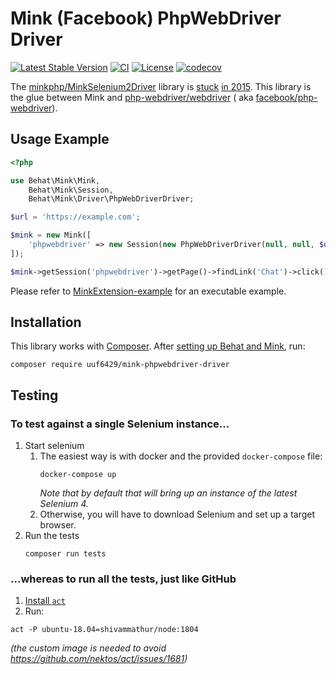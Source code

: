 # Mink (Facebook) PhpWebDriver Driver

[![Latest Stable Version](https://poser.pugx.org/uuf6429/MinkPhpWebDriver/v/stable.svg)](https://packagist.org/packages/uuf6429/MinkPhpWebDriver)
[![CI](https://github.com/minkphp/MinkSelenium2Driver/actions/workflows/tests.yml/badge.svg)](https://github.com/uuf6429/MinkPhpWebDriver/actions/workflows/tests.yml)
[![License](https://poser.pugx.org/uuf6429/MinkPhpWebDriver/license.svg)](https://github.com/uuf6429/MinkPhpWebDriver/blob/main/LICENSE.md)
[![codecov](https://codecov.io/gh/uuf6429/MinkPhpWebDriver/branch/master/graph/badge.svg?token=x2Q2iM3XYz)](https://codecov.io/gh/uuf6429/MinkPhpWebDriver)

The [minkphp/MinkSelenium2Driver](https://github.com/minkphp/MinkSelenium2Driver) library
is [stuck](https://github.com/minkphp/MinkSelenium2Driver/issues/293) [in 2015](https://github.com/minkphp/MinkSelenium2Driver/issues/262#issuecomment-277532163).
This library is the glue between Mink and [php-webdriver/webdriver](https://github.com/php-webdriver/php-webdriver) (
aka [facebook/php-webdriver](https://packagist.org/packages/facebook/webdriver)).

## Usage Example

```php
<?php

use Behat\Mink\Mink,
    Behat\Mink\Session,
    Behat\Mink\Driver\PhpWebDriverDriver;

$url = 'https://example.com';

$mink = new Mink([
    'phpwebdriver' => new Session(new PhpWebDriverDriver(null, null, $url)),
]);

$mink->getSession('phpwebdriver')->getPage()->findLink('Chat')->click();
```

Please refer to [MinkExtension-example](https://github.com/Behat/MinkExtension-example) for an executable example.

## Installation

This library works with [Composer](https://getcomposer.org/).
After [setting up Behat and Mink](https://mink.behat.org/en/latest/#installation), run:

```shell
composer require uuf6429/mink-phpwebdriver-driver
```

## Testing

### To test against a single Selenium instance...

1. Start selenium
    1. The easiest way is with docker and the provided `docker-compose` file:
       ```shell
       docker-compose up
       ```
       _Note that by default that will bring up an instance of the latest Selenium 4._
    2. Otherwise, you will have to download Selenium and set up a target browser.
2. Run the tests
   ```shell
   composer run tests
   ```

### ...whereas to run all the tests, just like GitHub
1. [Install `act`](https://github.com/nektos/act#installation)
2. Run:
```shell
act -P ubuntu-18.04=shivammathur/node:1804
```
_(the custom image is needed to avoid https://github.com/nektos/act/issues/1681)_
